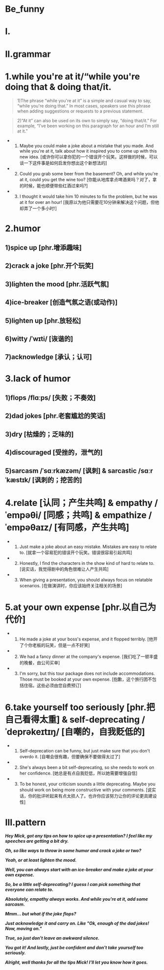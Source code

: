 # Be_funny
# I.



# II.grammar
# 1.while you're at it/“while you're doing that & doing that/it.
> 1)The phrase “while you're at it” is a simple and casual way to say, “while you're doing that.” In most cases, speakers use this phrase when adding suggestions or requests to a previous statement.

> 2)“At it” can also be used on its own to simply say, “doing that/it.” For example, “I’ve been working on this paragraph for an hour and I’m still at it.”


- 1. Maybe you could make a joke about a mistake that you made. And while you're at it, talk about how it inspired you to come up with this new idea. [或许你可以拿你犯的一个错误开个玩笑。这样做的时候，可以谈一下这件事是如何启发你想出这个新想法的] 

- 2. Could you grab some beer from the basement? Oh, and while you're at it, could you get the wine too? [你能从地库拿点啤酒来吗？对了，拿的时候，能也顺便带些红酒过来吗?] 

- 3. I thought it would take him 10 minutes to fix the problem, but he was at it for over an hour! [我原以为他只需要花10分钟来解决这个问题，但他却弄了一个多小时!]




# 2.humor
## 1)spice up [phr.增添趣味]

## 2)crack a joke [phr.开个玩笑]

## 3)lighten the mood [phr.活跃气氛]

## 4)ice-breaker [创造气氛之语(或动作)]

## 5)lighten up [phr.放轻松]

## 6)witty /ˈwɪti/ [诙谐的]

## 7)acknowledge [承认；认可] 


# 3.lack of humor 
## 1)flops /flɑːps/ [失败；不奏效]

## 2)dad jokes [phr.老套尴尬的笑话]

## 3)dry [枯燥的；乏味的]

## 4)discouraged [受挫的，泄气的]

## 5)sarcasm /ˈsɑːrkæzəm/ [讽刺] & sarcastic /sɑːrˈkæstɪk/ [讽刺的；挖苦的]


# 4.relate [认同；产生共鸣] &  empathy /ˈempəθi/ [同感；共鸣] & empathize /ˈempəθaɪz/ [有同感，产生共鸣]


- 1. Just make a joke about an easy mistake. Mistakes are easy to relate to. [就拿一个容易犯的错误开个玩笑。错误很容易引起共鸣] 

- 2. Honestly, I find the characters in the show kind of hard to relate to. [说实话，我觉得剧中的角色很难让人产生共鸣] 

- 3. When giving a presentation, you should always focus on relatable scenarios. [在做演讲时，你应该始终关注相关的场景]


# 5.at your own expense [phr.以自己为代价] 


- 1. He made a joke at your boss's expense, and it flopped terribly. [他开了个你老板的玩笑，但是一点不好笑] 

- 2. We had a fancy dinner at the company's expense. [我们吃了一顿丰盛的晚餐，由公司买单] 

- 3. I'm sorry, but this tour package does not include accommodations. Those must be booked at your own expense. [抱歉，这个旅行团不包括住宿。这些必须由您自费预订]

# 6.take yourself too seriously [phr.把自己看得太重] & self-deprecating /ˈdeprəkeɪtɪŋ/ [自嘲的，自我贬低的] 

- 1. Self-deprecation can be funny, but just make sure that you don't overdo it. [自嘲会很有趣，但要确保不要做得太过了] 

- 2. She's always been a bit self-deprecating, so she needs to work on her confidence. [她总是有点自我贬低，所以她需要增强自信] 

- 3. To be honest, your criticism sounds a little deprecating. Maybe you should work on being more constructive with your comments. [说实话，你的批评听起来有点太损人了。也许你应该努力让你的评论更具建设性]



# III.pattern
***Hey Mick, got any tips on how to spice up a presentation? I feel like my speeches are getting a bit dry.***

***Oh, so like ways to throw in some humor and crack a joke or two?***

***Yeah, or at least lighten the mood.***

***Well, you can always start with an ice-breaker and make a joke at your own expense.***

***So, be a little self-deprecating? I guess I can pick something that everyone can relate to.***

***Absolutely, empathy always works. And while you're at it, add some sarcasm.***

***Mmm... but what if the joke flops?***

***Just acknowledge it and carry on. Like "Ok, enough of the dad jokes! Now, moving on."***

***True, so just don't leave an awkward silence.***

***You got it! And lastly, just be confident and don't take yourself too seriously.***

***Alright, well thanks for all the tips Mick! I'll let you know how it goes.***



